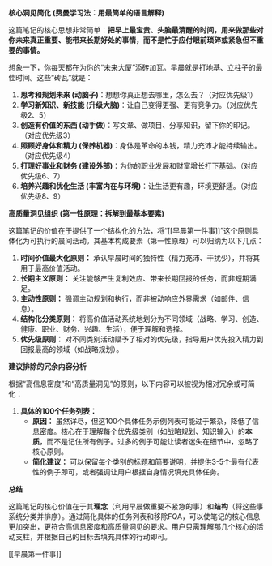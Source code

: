 
**核心洞见简化 (费曼学习法：用最简单的语言解释)**

这篇笔记的核心思想非常简单：**把早上最宝贵、头脑最清醒的时间，用来做那些对你未来真正重要、能带来长期好处的事情，而不是忙于应付眼前琐碎或紧急但不重要的事情。**

想象一下，你每天都在为你的“未来大厦”添砖加瓦。早晨就是打地基、立柱子的最佳时间。这些“砖瓦”就是：

1.  **思考和规划未来 (动脑子)**：想想你真正想去哪里，怎么去？（对应优先级1）
2.  **学习新知识、新技能 (升级大脑)**：让自己变得更强、更有竞争力。（对应优先级2、5）
3.  **创造有价值的东西 (动手做)**：写文章、做项目、分享知识，留下你的印记。（对应优先级3）
4.  **照顾好身体和精力 (保养机器)**：身体是革命的本钱，精力充沛才能持续输出。（对应优先级4）
5.  **打理好事业和财务 (建设外部)**：为你的职业发展和财富增长打下基础。（对应优先级6、7）
6.  **培养兴趣和优化生活 (丰富内在与环境)**：让生活更有趣，环境更舒适。（对应优先级8、9）

**高质量洞见组织 (第一性原理：拆解到最基本要素)**

这篇笔记的价值在于提供了一个结构化的方法，将“[[早晨第一件事]]”这个原则具体化为可执行的晨间活动。其基本构成要素（第一性原理）可以归纳为以下几点：

1.  **时间价值最大化原则：** 承认早晨时间的独特性（精力充沛、干扰少），并将其用于最高价值活动。
2.  **长期主义原则：** 关注能够产生复利效应、带来长期回报的任务，而非短期满足。
3.  **主动性原则：** 强调主动规划和执行，而非被动响应外界需求（如邮件、信息）。
4.  **结构化分类原则：** 将高价值活动系统地划分为不同领域（战略、学习、创造、健康、职业、财务、兴趣、生活），便于理解和选择。
5.  **优先级原则：** 对不同类别活动赋予了相对的优先级，指导用户优先投入精力到回报最高的领域（如战略规划）。

**建议排除的冗余内容分析**

根据“高信息密度”和“高质量洞见”的原则，以下内容可以被视为相对冗余或可简化：

1.  **具体的100个任务列表：**
    *   **原因：** 虽然详尽，但这100个具体任务示例列表可能过于繁杂，降低了信息密度。核心在于理解每个优先级类别（如战略规划、知识输入）的**本质**，而不是记住所有例子。过多的例子可能让读者迷失在细节中，忽略了核心原则。
    *   **简化建议：** 可以保留每个类别的标题和简要说明，并提供3-5个最有代表性的例子即可，或者强调让用户根据自身情况填充具体任务。

**总结**

这篇笔记的核心价值在于其**理念**（利用早晨做重要不紧急的事）和**结构**（将这些事系统分类并排序）。通过简化具体的任务列表和移除FQA，可以使笔记的核心信息更加突出，更符合高信息密度和高质量洞见的要求。用户只需理解那几个核心的活动支柱，并根据自己的目标去填充具体的行动即可。

[[早晨第一件事]]